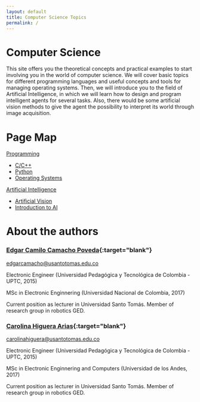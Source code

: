```yaml
---
layout: default
title: Computer Science Topics
permalink: /
---
```


# Computer Science

This site offers you the theoretical concepts and practical examples to start involving you in the world of computer science. We will cover basic topics for different programming languages and useful concepts and tools for managing operating systems. Then, we will introduce you to the field of Artificial Intelligence, in which we will learn how to design and program intelligent agents for several tasks. Also, there would be some artificial vision methods to give the agent the possibility to interpret its world through image acquisition.

# Page Map

[Programming](/cstopics/programming)
* [C/C++](/cstopics/programming/c-c++)
* [Python](/cstopics/programming/python)
* [Operating Systems](/cstopics/programming/operating-systems)

[Artificial Intelligence](/cstopics/artificial-intelligence)
* [Artificial Vision](/cstopics/vision)
* [Introduction to AI](/cstopics/artificial-intelligence/syllabusAI)

# About the authors


### [Edgar Camilo Camacho Poveda](https://scholar.google.com/citations?hl=en&user=tJG988kAAAAJ){:target="blank"}
[edgarcamacho@usantotomas.edu.co](mailto:edgarcamacho@usantotomas.edu.co)

Electronic Engineer (Universidad Pedagógica y Tecnológica de Colombia - UPTC, 2015)

MSc in Electronic Enginnering (Universidad Nacional de Colombia, 2017)

Current position as lecturer in Universidad Santo Tomás. Member of research group in robotics GED.

### [Carolina Higuera Arias](https://scholar.google.com/citations?user=ZaxycbsAAAAJ&hl=en){:target="blank"}
[carolinahiguera@usantotomas.edu.co](mailto:carolinahiguera@usantotomas.edu.co)

Electronic Engineer (Universidad Pedagógica y Tecnológica de Colombia - UPTC, 2015)

MSc in Electronic Enginnering and Computers (Universidad de los Andes, 2017)

Current position as lecturer in Universidad Santo Tomás. Member of research group in robotics GED.
